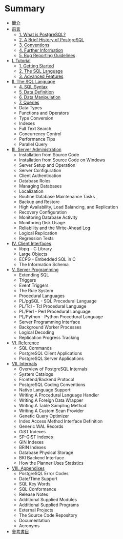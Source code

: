 # Summary

* [簡介](README.md)
* [前言](preface.md)
  * [1. What is PostgreSQL?](what-is-postgresql.md)
  * [2. A Brief History of PostgreSQL](a-brief-history-of-postgresql.md)
  * [3. Conventions](conventions.md)
  * [4. Further Information](further-information.md)
  * [5. Bug Reporting Guidelines](bug-reporting-guidelines.md)
* [I. Tutorial](i-tutorial.md)
  * [1. Getting Started](getting-started.md)
  * [2. The SQL Language](the-sql-language.md)
  * [3. Advanced Features](advanced-features.md)
* [II. The SQL Language](ii-the-sql-language.md)
  * [4. SQL Syntax](ii-the-sql-language/sql-syntax.md)
  * [5. Data Definition](ii-the-sql-language/data-definition.md)
  * [6. Data Manipulation](ii-the-sql-language/data-manipulation.md)
  * [7. Queries](ii-the-sql-language/queries.md)
  * Data Types
  * Functions and Operators
  * Type Conversion
  * Indexes
  * Full Text Search
  * Concurrency Control
  * Performance Tips
  * Parallel Query
* [III. Server Administration](iii-server-administration.md)
  * Installation from Source Code
  * Installation from Source Code on Windows
  * Server Setup and Operation
  * Server Configuration
  * Client Authentication
  * Database Roles
  * Managing Databases
  * Localization
  * Routine Database Maintenance Tasks
  * Backup and Restore
  * High Availability, Load Balancing, and Replication
  * Recovery Configuration
  * Monitoring Database Activity
  * Monitoring Disk Usage
  * Reliability and the Write-Ahead Log
  * Logical Replication
  * Regression Tests
* [IV. Client Interfaces](iv-client-interfaces.md)
  * libpq - C Library
  * Large Objects
  * ECPG - Embedded SQL in C
  * The Information Schema
* [V. Server Programming](v-server-programming.md)
  * Extending SQL
  * Triggers
  * Event Triggers
  * The Rule System
  * Procedural Languages
  * PL/pgSQL - SQL Procedural Language
  * PL/Tcl - Tcl Procedural Language
  * PL/Perl - Perl Procedural Language
  * PL/Python - Python Procedural Language
  * Server Programming Interface
  * Background Worker Processes
  * Logical Decoding
  * Replication Progress Tracking
* [VI. Reference](vi-reference.md)
  * SQL Commands
  * PostgreSQL Client Applications
  * PostgreSQL Server Applications
* [VII. Internals](vii-internals.md)
  * Overview of PostgreSQL Internals
  * System Catalogs
  * Frontend/Backend Protocol
  * PostgreSQL Coding Conventions
  * Native Language Support
  * Writing A Procedural Language Handler
  * Writing A Foreign Data Wrapper
  * Writing A Table Sampling Method
  * Writing A Custom Scan Provider
  * Genetic Query Optimizer
  * Index Access Method Interface Definition
  * Generic WAL Records
  * GiST Indexes
  * SP-GiST Indexes
  * GIN Indexes
  * BRIN Indexes
  * Database Physical Storage
  * BKI Backend Interface
  * How the Planner Uses Statistics
* [VIII. Appendixes](viii-appendixes.md)
  * PostgreSQL Error Codes
  * Date/Time Support
  * SQL Key Words
  * SQL Conformance
  * Release Notes
  * Additional Supplied Modules
  * Additional Supplied Programs
  * External Projects
  * The Source Code Repository
  * Documentation
  * Acronyms
* [參考書目](bibliography.md)



